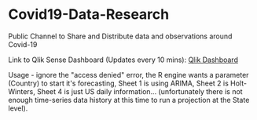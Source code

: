 # Covid19-Data-Research
Public Channel to Share and Distribute data and observations around Covid-19

Link to Qlik Sense Dashboard (Updates every 10 mins): 
[Qlik Dashboard](https://pe.qlik.com/sense/app/461ae7bb-0091-454f-9519-9835af3b8019/sheet/92c809cd-7a99-4b2f-b053-6198dda1ddab/state/analysis)

Usage - ignore the "access denied" error, the R engine wants a parameter (Country) to start it's forecasting, Sheet 1 is using ARIMA, Sheet 2 is Holt-Winters, Sheet 4 is just US daily information... (unfortunately there is not enough time-series data history at this time to run a projection at the State level).



